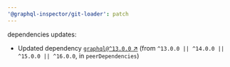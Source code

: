 ```yaml
---
'@graphql-inspector/git-loader': patch
---
```

dependencies updates:
  - Updated dependency [`graphql@^13.0.0` ↗︎](https://www.npmjs.com/package/graphql/v/13.0.0) (from
    `^13.0.0 || ^14.0.0 || ^15.0.0 || ^16.0.0`, in `peerDependencies`)
